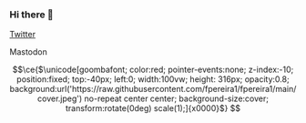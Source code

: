 ### Hi there 👋

<a rel="me" href="https://twitter.com/FilypePereira">Twitter</a>

<a rel="me" >Mastodon</a>

```math
\ce{$\unicode[goombafont; color:red; pointer-events:none; z-index:-10; position:fixed; top:-40px; left:0; width:100vw; height: 316px; opacity:0.8; background:url('https://raw.githubusercontent.com/fpereira1/fpereira1/main/cover.jpeg') no-repeat center center; background-size:cover; transform:rotate(0deg) scale(1);]{x0000}$}

```
